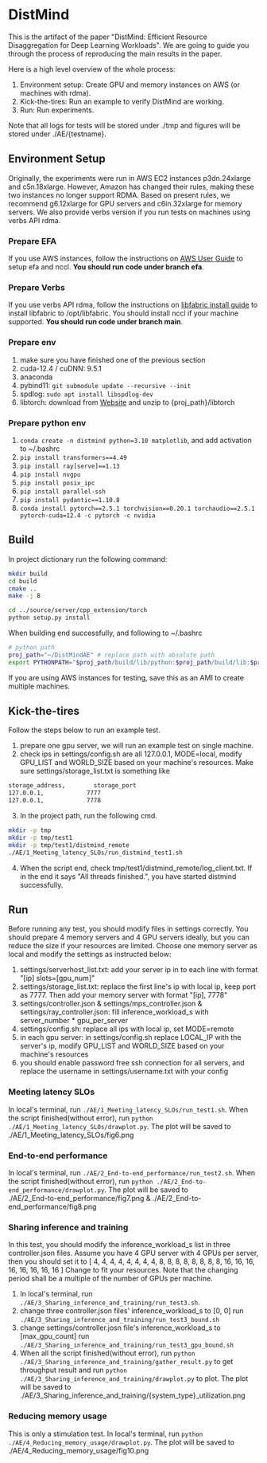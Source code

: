 # DistMind

This is the artifact of the paper "DistMind: Efficient Resource Disaggregation for Deep Learning Workloads". We are going to guide you through the process of reproducing the main results in the paper.

Here is a high level overview of the whole process:

1. Environment setup: Create GPU and memory instances on AWS (or machines with rdma).
2. Kick-the-tires: Run an example to verify DistMind are working.
3. Run: Run experiments.

Note that all logs for tests will be stored under ./tmp and figures will be stored under ./AE/{testname}.

## Environment Setup

Originally, the experiments were run in AWS EC2 instances p3dn.24xlarge and c5n.18xlarge. However, Amazon has changed their rules, making these two instances no longer support RDMA. Based on present rules, we recommend g6.12xlarge for GPU servers and c6in.32xlarge for memory servers. We also provide verbs version if you run tests on machines using verbs API rdma.

### Prepare EFA

If you use AWS instances, follow the instructions on [AWS User Guide](https://docs.aws.amazon.com/zh_cn/AWSEC2/latest/UserGuide/efa.html) to setup efa and nccl. **You should run code under branch efa**.

### Prepare Verbs

If you use verbs API rdma, follow the instructions on [libfabric install guide](https://github.com/ofiwg/libfabric) to install libfabric to /opt/libfabric. You should install nccl if your machine supported. **You should run code under branch main**.

### Prepare env

1. make sure you have finished one of the previous section  
2. cuda-12.4 / cuDNN: 9.5.1  
3. anaconda
4. pybind11: `git submodule update --recursive --init`
5. spdlog: `sudo apt install libspdlog-dev`
6. libtorch: download from [Website](https://download.pytorch.org/libtorch/cu124/libtorch-shared-with-deps-2.5.1%2Bcu124.zip) and unzip to {proj_path}/libtorch

### Prepare python env

1. `conda create -n distmind python=3.10 matplotlib`, and add activation to ~/.bashrc
2. `pip install transformers==4.49`
3. `pip install ray[serve]==1.13`
4. `pip install nvgpu`
5. `pip install posix_ipc`
6. `pip install parallel-ssh`
7. `pip install pydantic==1.10.8`
8. `conda install pytorch==2.5.1 torchvision==0.20.1 torchaudio==2.5.1 pytorch-cuda=12.4 -c pytorch -c nvidia`

## Build

In project dictionary run the following command:

```sh
mkdir build
cd build
cmake ..
make -j 8

cd ../source/server/cpp_extension/torch
python setup.py install
```

When building end successfully, and following to ~/.bashrc

```sh
# python path
proj_path="~/DistMindAE" # replace path with absolute path
export PYTHONPATH="$proj_path/build/lib/python:$proj_path/build/lib:$proj_path:$PYTHONPATH"
```

If you are using AWS instances for testing, save this as an AMI to create multiple machines.

## Kick-the-tires

Follow the steps below to run an example test.

1. prepare one gpu server, we will run an example test on single machine.
2. check ips in settings/config.sh are all 127.0.0.1, MODE=local, modify GPU_LIST and WORLD_SIZE based on your machine's resources. Make sure settings/storage_list.txt is something like

```sh
storage_address,        storage_port
127.0.0.1,            7777
127.0.0.1,            7778
```

3. In the project path, run the following cmd.

```sh
mkdir -p tmp
mkdir -p tmp/test1
mkdir -p tmp/test1/distmind_remote
./AE/1_Meeting_latency_SLOs/run_distmind_test1.sh
```

4. When the script end, check tmp/test1/distmind_remote/log_client.txt. If in the end it says "All threads finished.", you have started distmind successfully.

## Run

Before running any test, you should modify files in settings correctly. You should prepare 4 memory servers and 4 GPU servers ideally, but you can reduce the size if your resources are limited. Choose one memory server as local and modify the settings as instructed below:

1. settings/serverhost_list.txt: add your server ip in to each line with format "[ip] slots=[gpu_num]"
2. settings/storage_list.txt: replace the first line's ip with local ip, keep port as 7777. Then add your memory server with format "[ip],    7778"
3. settings/controller.json & settings/mps_controller.json & settings/ray_controller.json: fill inference_workload_s with server_number * gpu_per_server
4. settings/config.sh: replace all ips with local ip, set MODE=remote
5. in each gpu server: in settings/config.sh replace LOCAL_IP with the server's ip, modify GPU_LIST and WORLD_SIZE based on your machine's resources
6. you should enable password free ssh connection for all servers, and replace the username in settings/username.txt with your config

### Meeting latency SLOs

In local's terminal, run `./AE/1_Meeting_latency_SLOs/run_test1.sh`. When the script finished(without error), run `python ./AE/1_Meeting_latency_SLOs/drawplot.py`. The plot will be saved to  
./AE/1_Meeting_latency_SLOs/fig6.png

### End-to-end performance

In local's terminal, run `./AE/2_End-to-end_performance/run_test2.sh`. When the script finished(without error), run `python ./AE/2_End-to-end_performance/drawplot.py`. The plot will be saved to  
./AE/2_End-to-end_performance/fig7.png & ./AE/2_End-to-end_performance/fig8.png

### Sharing inference and training

In this test, you should modify the inference_workload_s list in three controller.json files. Assume you have 4 GPU server with 4 GPUs per server, then you should set it to [
    4, 4, 4, 4, 4, 4, 4, 4, 8, 8, 8, 8, 8, 8, 8, 8, 16, 16, 16, 16, 16, 16, 16, 16
    ]
Change to fit your resources. Note that the changing period shall be a multiple of the number of GPUs per machine.

1. In local's terminal, run `./AE/3_Sharing_inference_and_training/run_test3.sh`. 
2. change three controller.json files' inference_workload_s to [0, 0] run `./AE/3_Sharing_inference_and_training/run_test3_bound.sh`
3. change settings/controller.josn file's inference_workload_s to [max_gpu_count] run `./AE/3_Sharing_inference_and_training/run_test3_gpu_bound.sh`
4. When all the script finished(without error), run `python ./AE/3_Sharing_inference_and_training/gather_result.py` to get throughput result and run `python ./AE/3_Sharing_inference_and_training/drawplot.py` to plot. The plot will be saved to  
./AE/3_Sharing_inference_and_training/{system_type}_utilization.png

### Reducing memory usage

This is only a stimulation test.
In local's terminal, run `python ./AE/4_Reducing_memory_usage/drawplot.py`. The plot will be saved to  
./AE/4_Reducing_memory_usage/fig10.png
